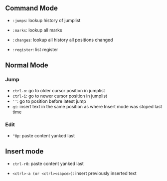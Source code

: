 ## Command Mode

- `:jumps`: lookup history of jumplist

- `:marks`: lookup all marks

- `:changes`: lookup all history all positions changed 

- `:register`: list register


## Normal Mode

### Jump

- `ctrl-o`: go to older cursor position in jumplist
- `ctrl-i`: go to newer cursor position in jumplist
- `''`: go to position before latest jump
- `gi`: insert text in the same position as where Insert mode was stoped last time

### Edit

- `"0p`: paste content yanked last

## Insert mode

- `ctrl-r0`: paste content yanked last

- `<ctrl>-a (or <ctrl><sapce>)`: insert previously inserted text

